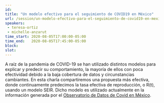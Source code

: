 ```yaml
---
id: 
title: "Un modelo efectivo para el seguimiento de COVID19 en México"
url: /session/un-modelo-efectivo-para-el-seguimiento-de-covid19-en-mexico/
speakers:
 - teresa-ortiz
 - michelle-anzarut
time_start: 2020-08-05T17:00:00-05:00
time_end:   2020-08-05T17:45:00-05:00
block: 
slot: 
---
```


A raíz de la pandemia de COVID-19 se han utilizado distintos modelos para explicar y predecir su comportamiento, la mayoría de ellos con poca efectividad debido a la baja cobertura de datos y circunstancias cambiantes. En esta charla compartiremos una propuesta más efectiva, donde continuamente predecimos la tasa efectiva de reproducción, o R(t), usando un modelo SEIR. Dicho modelo es utilizado actualmente en la información generada por el <a href="https://datoscovid.mx/">Observatorio de Datos de Covid en México</a>.
